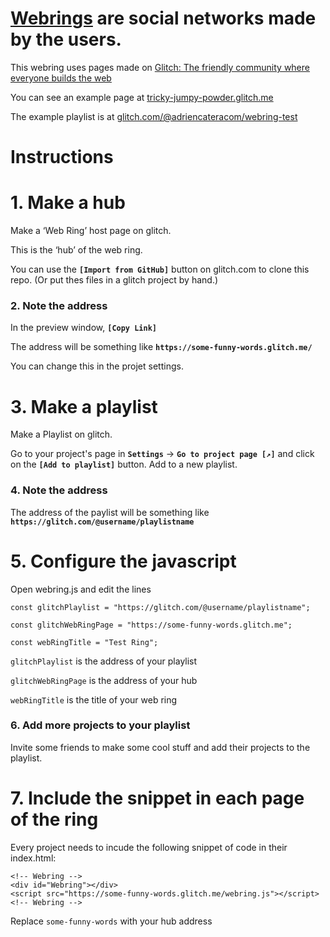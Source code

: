 # [Webrings](https://en.wikipedia.org/wiki/Webring) are social networks made by the users.

This webring uses pages made on [Glitch: The friendly community where everyone builds the web](https://glitch.com)


You can see an example page at [tricky-jumpy-powder.glitch.me](https://tricky-jumpy-powder.glitch.me/)

The example playlist is at [glitch.com/@adriencateracom/webring-test](https://glitch.com/@adriencateracom/webring-test)

# Instructions

# 1. Make a hub

Make a ‘Web Ring’ host page on glitch.

This is the ‘hub’ of the web ring.

You can use the **`[Import from GitHub]`** button on glitch.com to clone this repo. (Or put thes files in a glitch project by hand.)

### 2. Note the address

In the preview window, **`[Copy Link]`**

The address will be something like **`https://some-funny-words.glitch.me/`**

You can change this in the projet settings.

# 3. Make a playlist

Make a Playlist on glitch.

Go to your project's page in **`Settings`** → **`Go to project page [↗︎]`** and click on the **`[Add to playlist]`** button. Add to a new playlist.

### 4. Note the address

The address of the paylist will be something like **`https://glitch.com/@username/playlistname`**

# 5. Configure the javascript

Open webring.js and edit the lines

	const glitchPlaylist = "https://glitch.com/@username/playlistname";

	const glitchWebRingPage = "https://some-funny-words.glitch.me";

	const webRingTitle = "Test Ring";

`glitchPlaylist` is the address of your playlist

`glitchWebRingPage` is the address of your hub

`webRingTitle` is the title of your web ring

### 6. Add more projects to your playlist

Invite some friends to make some cool stuff and add their projects to the playlist.

# 7. Include the snippet in each page of the ring

Every project needs to incude the following snippet of code in their index.html:

	<!-- Webring -->
	<div id="Webring"></div>
	<script src="https://some-funny-words.glitch.me/webring.js"></script>
	<!-- Webring -->

Replace `some-funny-words` with your hub address